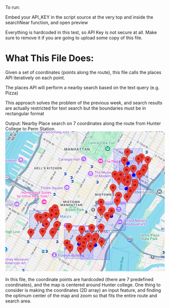 To run:

Embed your API_KEY in the script source at the very top and inside the searchNear function, and open preview

Everything is hardcoded in this test, so API Key is not secure at all. Make sure to remove it if you are going to upload some copy of this file. 

# What This File Does:

Given a set of coordinates (points along the route), this file calls the places API iteratively on each point. 

The places API will perform a nearby search based on the text query (e.g. Pizza)

This approach solves the problem of the previous week, and search results are actually restricted for text search but the boundaries must be in rectangular format 

Output: Nearby Place search on 7 coordinates along the route from Hunter College to Penn Station. 
![alt text](image.png)


In this file, the coordinate points are hardcoded (there are 7 predefined coordinates), and the map is centered around Hunter college. One thing to consider is making the coordinates (2D array) an input feature, and finding the optimum center of the map and zoom so that fits the entire route and search area. 